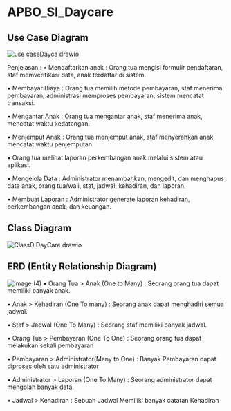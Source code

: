 # APBO_SI_Daycare

## Use Case Diagram
![use caseDayca drawio](https://github.com/AZHRaihan/APBO_SI_Daycare/assets/145973780/e77bb1f2-a689-4fb2-9a1f-8475127b29eb)


Penjelasan : 
•	Mendaftarkan anak : Orang tua mengisi formulir pendaftaran, staf memverifikasi data, anak terdaftar di sistem.

•	Membayar Biaya : Orang tua memilih metode pembayaran, staf menerima pembayaran, administrasi memproses pembayaran, sistem mencatat transaksi.

•	Mengantar Anak : Orang tua mengantar anak, staf menerima anak, mencatat waktu kedatangan.

•	Menjemput Anak : Orang tua menjemput anak, staf menyerahkan anak, mencatat waktu penjemputan.

•	Orang tua melihat laporan perkembangan anak melalui sistem atau aplikasi.

•	Mengelola Data : Administrator menambahkan, mengedit, dan menghapus data anak, orang tua/wali, staf, jadwal, kehadiran, dan laporan.

•	Membuat Laporan : Administrator generate laporan kehadiran, perkembangan anak, dan keuangan.

## Class Diagram
![ClassD DayCare drawio](https://github.com/AZHRaihan/APBO_SI_Daycare/assets/145973780/d35d244a-fc8c-462f-b3a9-c148f320d2a3)
## ERD (Entity Relationship Diagram)
![image (4)](https://github.com/AZHRaihan/APBO_SI_Daycare/assets/145973780/f618b231-acbd-4268-935b-0bf56b3e25a8)
•	Orang Tua > Anak (One to Many) : Seorang orang tua dapat memiliki banyak anak.

•	Anak > Kehadiran (One To many) : Seorang anak dapat menghadiri semua jadwal.

•	Staf > Jadwal (One To Many) : Seorang staf memiliki banyak jadwal.

•	Orang Tua > Pembayaran (One To One) : Seorang orang tua dapat melakukan sekali pembayaran

•	Pembayaran > Administrator(Many to One) : Banyak Pembayaran dapat diproses oleh satu administrator

•	Administrator > Laporan (One To Many) : Seorang administrator dapat mengolah banyak data.

•	Jadwal > Kehadiran : Sebuah Jadwal Memiliki banyak catatan Kehadiran
